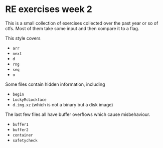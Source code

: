 # RE exercises week 2

This is a small collection of exercises collected over the past year or so of ctfs.
Most of them take some input and then compare it to a flag.

This style covers

* `arr`
* `next`
* `d`
* `rng`
* `seq`
* `u`

Some files contain hidden information, including

* `begin`
* `LockyMcLockface`
* `d.img.xz` (which is not a binary but a disk image)

The last few files all have buffer overflows which cause misbehaviour.

* `buffer1`
* `buffer2`
* `container`
* `safetycheck`
